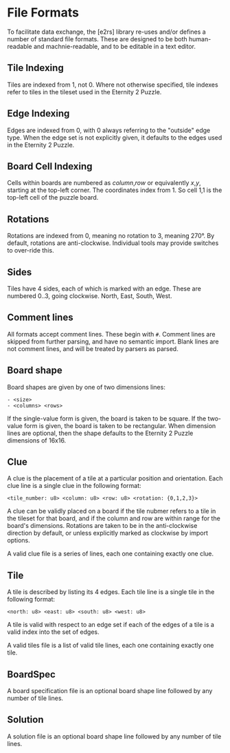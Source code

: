# File Formats

To facilitate data exchange, the [e2rs] library re-uses and/or defines a number of standard file formats.
These are designed to be both human-readable and machnie-readable, and to be editable in a text editor.

## Tile Indexing

Tiles are indexed from 1, not 0.
Where not otherwise specified, tile indexes refer to tiles in the tileset used in the Eternity 2 Puzzle.

## Edge Indexing

Edges are indexed from 0, with 0 always referring to the "outside" edge type.
When the edge set is not explicitly given, it defaults to the edges used in the Eternity 2 Puzzle.

## Board Cell Indexing

Cells within boards are numbered as *column*,*row* or equivalently *x*,*y*, starting at the top-left corner.
The coordinates index from 1.
So cell 1,1 is the top-left cell of the puzzle board.

## Rotations

Rotations are indexed from 0, meaning no rotation to 3, meaning 270°.
By default, rotations are anti-clockwise.
Individual tools may provide switches to over-ride this.

## Sides

Tiles have 4 sides, each of which is marked with an edge.
These are numbered 0..3, going clockwise.
North, East, South, West.

## Comment lines

All formats accept comment lines.
These begin with `#`.
Comment lines are skipped from further parsing, and have no semantic import.
Blank lines are not comment lines, and will be treated by parsers as parsed.

## Board shape

Board shapes are given by one of two dimensions lines:

    - <size>
    - <columns> <rows>
  
If the single-value form is given, the board is taken to be square.
If the two-value form is given, the board is taken to be rectangular.
When dimension lines are optional, then the shape defaults to the Eternity 2 Puzzle dimensions of 16x16.

## Clue

A clue is the placement of a tile at a particular position and orientation.
Each clue line is a single clue in the following format:

    <tile_number: u8> <column: u8> <row: u8> <rotation: {0,1,2,3}>

A clue can be validly placed on a board if the tile nubmer refers to a tile in the tileset for
that board, and if the column and row are within range for the board's dimensions.
Rotations are taken to be in the anti-clockwise direction by default, or unless explicitly marked as clockwise by import options.

A valid clue file is a series of lines, each one containing exactly one clue.

## Tile

A tile is described by listing its 4 edges.
Each tile line is a single tile in the following format:

    <north: u8> <east: u8> <south: u8> <west: u8>

A tile is valid with respect to an edge set if each of the edges of a tile is a valid index into
the set of edges.

A valid tiles file is a list of valid tile lines, each one containing exactly one tile.

## BoardSpec

A board specification file is an optional board shape line followed by any number of tile lines.

## Solution

A solution file is an optional board shape line followed by any number of tile lines.
